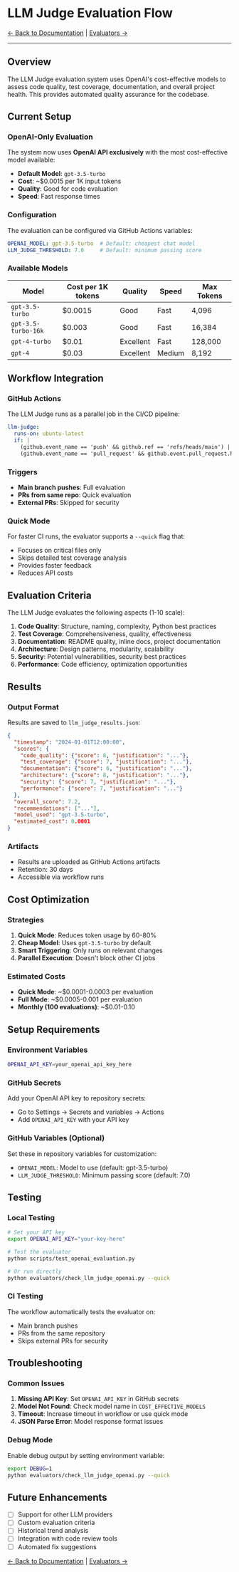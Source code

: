 # LLM Judge Evaluation Flow

[← Back to Documentation](../README.md#documentation) | [Evaluators →](EVALUATORS.md)

---

## Overview

The LLM Judge evaluation system uses OpenAI's cost-effective models to assess code quality, test coverage, documentation, and overall project health. This provides automated quality assurance for the codebase.

## Current Setup

### OpenAI-Only Evaluation

The system now uses **OpenAI API exclusively** with the most cost-effective model available:

- **Default Model**: `gpt-3.5-turbo`
- **Cost**: ~$0.0015 per 1K input tokens
- **Quality**: Good for code evaluation
- **Speed**: Fast response times

### Configuration

The evaluation can be configured via GitHub Actions variables:

```yaml
OPENAI_MODEL: gpt-3.5-turbo  # Default: cheapest chat model
LLM_JUDGE_THRESHOLD: 7.0     # Default: minimum passing score
```

### Available Models

| Model | Cost per 1K tokens | Quality | Speed | Max Tokens |
|-------|-------------------|---------|-------|------------|
| `gpt-3.5-turbo` | $0.0015 | Good | Fast | 4,096 |
| `gpt-3.5-turbo-16k` | $0.003 | Good | Fast | 16,384 |
| `gpt-4-turbo` | $0.01 | Excellent | Fast | 128,000 |
| `gpt-4` | $0.03 | Excellent | Medium | 8,192 |

## Workflow Integration

### GitHub Actions

The LLM Judge runs as a parallel job in the CI/CD pipeline:

```yaml
llm-judge:
  runs-on: ubuntu-latest
  if: |
    (github.event_name == 'push' && github.ref == 'refs/heads/main') ||
    (github.event_name == 'pull_request' && github.event.pull_request.head.repo.full_name == github.repository)
```

### Triggers

- **Main branch pushes**: Full evaluation
- **PRs from same repo**: Quick evaluation
- **External PRs**: Skipped for security

### Quick Mode

For faster CI runs, the evaluator supports a `--quick` flag that:
- Focuses on critical files only
- Skips detailed test coverage analysis
- Provides faster feedback
- Reduces API costs

## Evaluation Criteria

The LLM Judge evaluates the following aspects (1-10 scale):

1. **Code Quality**: Structure, naming, complexity, Python best practices
2. **Test Coverage**: Comprehensiveness, quality, effectiveness
3. **Documentation**: README quality, inline docs, project documentation
4. **Architecture**: Design patterns, modularity, scalability
5. **Security**: Potential vulnerabilities, security best practices
6. **Performance**: Code efficiency, optimization opportunities

## Results

### Output Format

Results are saved to `llm_judge_results.json`:

```json
{
  "timestamp": "2024-01-01T12:00:00",
  "scores": {
    "code_quality": {"score": 8, "justification": "..."},
    "test_coverage": {"score": 7, "justification": "..."},
    "documentation": {"score": 6, "justification": "..."},
    "architecture": {"score": 8, "justification": "..."},
    "security": {"score": 7, "justification": "..."},
    "performance": {"score": 7, "justification": "..."}
  },
  "overall_score": 7.2,
  "recommendations": ["..."],
  "model_used": "gpt-3.5-turbo",
  "estimated_cost": 0.0001
}
```

### Artifacts

- Results are uploaded as GitHub Actions artifacts
- Retention: 30 days
- Accessible via workflow runs

## Cost Optimization

### Strategies

1. **Quick Mode**: Reduces token usage by 60-80%
2. **Cheap Model**: Uses `gpt-3.5-turbo` by default
3. **Smart Triggering**: Only runs on relevant changes
4. **Parallel Execution**: Doesn't block other CI jobs

### Estimated Costs

- **Quick Mode**: ~$0.0001-0.0003 per evaluation
- **Full Mode**: ~$0.0005-0.001 per evaluation
- **Monthly (100 evaluations)**: ~$0.01-0.10

## Setup Requirements

### Environment Variables

```bash
OPENAI_API_KEY=your_openai_api_key_here
```

### GitHub Secrets

Add your OpenAI API key to repository secrets:
- Go to Settings → Secrets and variables → Actions
- Add `OPENAI_API_KEY` with your API key

### GitHub Variables (Optional)

Set these in repository variables for customization:
- `OPENAI_MODEL`: Model to use (default: gpt-3.5-turbo)
- `LLM_JUDGE_THRESHOLD`: Minimum passing score (default: 7.0)

## Testing

### Local Testing

```bash
# Set your API key
export OPENAI_API_KEY="your-key-here"

# Test the evaluator
python scripts/test_openai_evaluation.py

# Or run directly
python evaluators/check_llm_judge_openai.py --quick
```

### CI Testing

The workflow automatically tests the evaluator on:
- Main branch pushes
- PRs from the same repository
- Skips external PRs for security

## Troubleshooting

### Common Issues

1. **Missing API Key**: Set `OPENAI_API_KEY` in GitHub secrets
2. **Model Not Found**: Check model name in `COST_EFFECTIVE_MODELS`
3. **Timeout**: Increase timeout in workflow or use quick mode
4. **JSON Parse Error**: Model response format issues

### Debug Mode

Enable debug output by setting environment variable:
```bash
export DEBUG=1
python evaluators/check_llm_judge_openai.py --quick
```

## Future Enhancements

- [ ] Support for other LLM providers
- [ ] Custom evaluation criteria
- [ ] Historical trend analysis
- [ ] Integration with code review tools
- [ ] Automated fix suggestions 

[← Back to Documentation](../README.md#documentation) | [Evaluators →](EVALUATORS.md)
